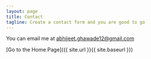```yaml
---
layout: page
title: Contact
tagline: Create a contact form and you are good to go
---
```

You can email me at abhijeet.ghawade12@gmail.com


[Go to the Home Page]({{ site.url }}{{ site.baseurl }})
